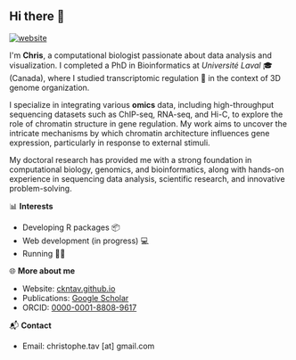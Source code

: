 ## Hi there 👋

[![website](https://img.shields.io/badge/website-ckntav.github.io-228B22)](https://ckntav.github.io/)

I'm **Chris**, a computational biologist passionate about data analysis and visualization. I completed a PhD in Bioinformatics at *Université Laval* 🎓 (Canada), where I studied transcriptomic regulation 🧬 in the context of 3D genome organization.

I specialize in integrating various **omics** data, including high-throughput sequencing datasets such as ChIP-seq, RNA-seq, and Hi-C, to explore the role of chromatin structure in gene regulation. My work aims to uncover the intricate mechanisms by which chromatin architecture influences gene expression, particularly in response to external stimuli.

My doctoral research has provided me with a strong foundation in computational biology, genomics, and bioinformatics, along with hands-on experience in sequencing data analysis, scientific research, and innovative problem-solving.

📊 **Interests** 
- Developing R packages 📦  
- Web development (in progress) 💻  
- Running 🏃‍♂️  

🌐 **More about me**  
- Website: [ckntav.github.io](https://ckntav.github.io/)  
- Publications: [Google Scholar](https://scholar.google.com/citations?user=6Dr-pgwAAAAJ)
- ORCID: [0000-0001-8808-9617](https://orcid.org/0000-0001-8808-9617)  

📬 **Contact**  
- Email: christophe.tav [at] gmail.com

<!--
**ckntav/ckntav** is a ✨ _special_ ✨ repository because its `README.md` (this file) appears on your GitHub profile.

Here are some ideas to get you started:

- 🔭 I’m currently working on ...
- 🌱 I’m currently learning ...
- 👯 I’m looking to collaborate on ...
- 🤔 I’m looking for help with ...
- 💬 Ask me about ...
- 📫 How to reach me: ...
- 😄 Pronouns: ...
- ⚡ Fun fact: ...
-->
